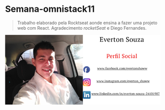 # Semana-omnistack11

>Trabalho elaborado pela Rocktseat aonde ensina a fazer uma projeto web com React.
Agradecimento *rocketSeat* e Diego Fernandes.

![EU](https://github.com/evertonshow/Semana-omnistack11/blob/master/meulogo.png)
